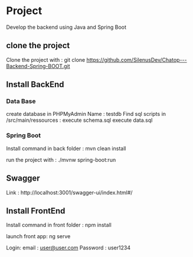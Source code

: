 # Project
Develop the backend using Java and Spring Boot

## clone the project
Clone the project with :
git clone https://github.com/SilenusDev/Chatop---Backend-Spring-BOOT.git

## Install BackEnd
###  Data Base
create database in PHPMyAdmin
Name : testdb
Find sql scripts in /src/main/ressources :
execute schema.sql
execute data.sql

### Spring Boot

Install command in back folder :
mvn clean install

run the project with :
./mvnw spring-boot:run

## Swagger
Link :
http://localhost:3001/swagger-ui/index.html#/

## Install FrontEnd
Install command in front folder :
npm install

launch front app:
ng serve

Login:
email : user@user.com
Password : user1234
